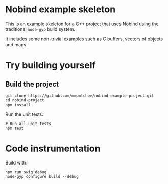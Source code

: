 # Nobind example skeleton

This is an example skeleton for a C++ project that uses Nobind using the traditional `node-gyp` build system.

It includes some non-trivial examples such as C buffers, vectors of objects and maps.

# Try building yourself

## Build the project

```shell
git clone https://github.com/mmomtchev/nobind-example-project.git
cd nobind-project
npm install
```

Run the unit tests:
```shell
# Run all unit tests
npm test
```

# Code instrumentation

Build with:

```shell
npm run swig:debug
node-gyp configure build --debug
```
